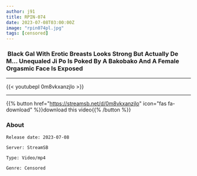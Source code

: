 ```yaml
---
author: j91
title: RPIN-074
date: 2023-07-08T03:00:00Z
image: "rpin074pl.jpg"
tags: [censored]
---
```


###  Black Gal With Erotic Breasts Looks Strong But Actually De M… Unequaled Ji Po Is Poked By A Bakobako And A Female Orgasmic Face Is Exposed
___

{{< youtubepl 0m8vkxanzjlo >}}
___

{{% button href="https://streamsb.net/d/0m8vkxanzjlo" icon="fas fa-download" %}}download this video{{% /button %}}
### About

`Release date: 2023-07-08`

`Server: StreamSB`

`Type: Video/mp4`

`Genre:	Censored`